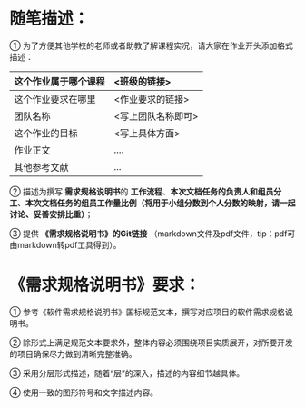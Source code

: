 # 随笔描述：

① 为了方便其他学校的老师或者助教了解课程实况，请大家在作业开头添加格式描述：

| 这个作业属于哪个课程 | <班级的链接>       |
| :------------------- | :----------------- |
| 这个作业要求在哪里   | <作业要求的链接>   |
| 团队名称             | <写上团队名称即可> |
| 这个作业的目标       | <写上具体方面>     |
| 作业正文             | ....               |
| 其他参考文献         | ...                |

② 描述为撰写 **需求规格说明书**的 **工作流程**、**本次文档任务的负责人和组员分工**、**本次文档任务的组员工作量比例（将用于小组分数到个人分数的映射，请一起讨论、妥善安排比重）**；

③ 提供 **《需求规格说明书》的Git链接** （markdown文件及pdf文件，tip：pdf可由markdown转pdf工具得到）。

# 《需求规格说明书》要求：

① 参考《软件需求规格说明书》国标规范文本，撰写对应项目的软件需求规格说明书。

② 除形式上满足规范文本要求外，整体内容必须围绕项目实质展开，对所要开发的项目确保尽力做到清晰完整准确。

③ 采用分层形式描述，随着“层”的深入，描述的内容细节越具体。

④ 使用一致的图形符号和文字描述内容。
